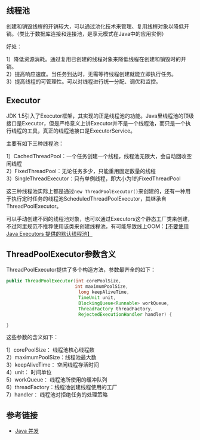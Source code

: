 <!--
date: 2022-01-29T22:46:12+08:00
lastmod: 2022-02-20T22:46:12+08:00
-->
## 线程池

创建和销毁线程的开销较大，可以通过池化技术来管理、复用线程对象以降低开销。（类比于数据库连接和连接池，是享元模式在Java中的应用实例）

好处：

1）降低资源消耗。通过复用已创建的线程对象来降低线程在创建和销毁时的开销。<br>
2）提高响应速度。当任务到达时，无需等待线程创建就能立即执行任务。<br>
3）提高线程的可管理性。可以对线程进行统一分配、调优和监控。

## Executor

JDK 1.5引入了Executor框架，其实现的正是线程池的功能。Java里线程池的顶级接口是Executor，但是严格意义上讲Executor并不是一个线程池，而只是一个执行线程的工具，真正的线程池接口是ExecutorService。

主要有如下三种线程池：

1）CachedThreadPool：一个任务创建一个线程，线程池无限大，会自动回收空闲线程<br>
2）FixedThreadPool：无论任务多少，只能重用固定数量的线程<br>
3）SingleThreadExecutor：只有单例线程，即大小为1的FixedThreadPool

这三种线程池实际上都是通过`new ThreadPoolExecutor()`来创建的，还有一种用于执行定时任务的线程池ScheduledThreadPoolExecutor，其继承自ThreadPoolExecutor。

可以手动创建不同的线程池对象，也可以通过Executors这个静态工厂类来创建，不过阿里规范不推荐使用该类来创建线程池，有可能导致线上OOM：[【不要使用Java Executors 提供的默认线程池】](https://www.cnblogs.com/ylty/p/11842727.html)

## ThreadPoolExecutor参数含义

ThreadPoolExecutor提供了多个构造方法，参数最齐全的如下：

```java
public ThreadPoolExecutor(int corePoolSize,
            　　　　　　　  int maximumPoolSize,
                           long keepAliveTime,
                           TimeUnit unit,
                           BlockingQueue<Runnable> workQueue,　　　　　　　　　　　　　　　　　　
						   ThreadFactory threadFactory,
                           RejectedExecutionHandler handler) {

}
```

这些参数的含义如下：

1）corePoolSize： 线程池核心线程数<br>
2）maximumPoolSize：线程池最大数<br>
3）keepAliveTime： 空闲线程存活时间<br>
4）unit： 时间单位<br>
5）workQueue： 线程池所使用的缓冲队列<br>
6）threadFactory：线程池创建线程使用的工厂<br>
7）handler： 线程池对拒绝任务的处理策略<br>

## 参考链接

* [Java 并发](http://www.cyc2018.xyz/Java/Java%20%E5%B9%B6%E5%8F%91.html)